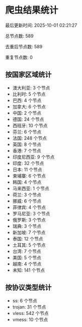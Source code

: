 # 爬虫结果统计

最后更新时间: 2025-10-01 02:21:27

总节点数: 589

去重后节点数: 589

重复节点数: 0

## 按国家区域统计

- 澳大利亚: 3 个节点
- 比利时: 5 个节点
- 巴西: 4 个节点
- 加拿大: 6 个节点
- 中国: 2 个节点
- 德国: 24 个节点
- 西班牙: 10 个节点
- 芬兰: 6 个节点
- 法国: 248 个节点
- 英国: 8 个节点
- 香港: 7 个节点
- 印度尼西亚: 9 个节点
- 印度: 32 个节点
- 日本: 11 个节点
- 柬埔寨: 6 个节点
- 韩国: 4 个节点
- 马来西亚: 1 个节点
- 荷兰: 3 个节点
- 挪威: 6 个节点
- 菲律宾: 4 个节点
- 罗马尼亚: 3 个节点
- 俄罗斯: 3 个节点
- 瑞典: 3 个节点
- 新加坡: 7 个节点
- 泰国: 12 个节点
- 土耳其: 5 个节点
- 台湾: 7 个节点
- 美国: 5 个节点
- 越南: 4 个节点
- 未知: 141 个节点

## 按协议类型统计

- ss: 6 个节点
- trojan: 31 个节点
- vless: 542 个节点
- vmess: 10 个节点
